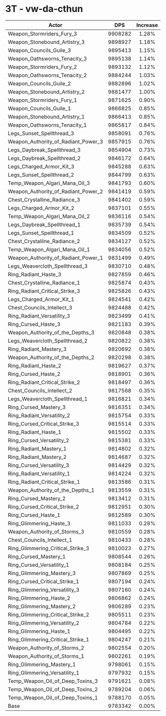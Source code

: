 # 3T - vw-da-cthun
| Actor | DPS | Increase |
|---|:---:|:---:|
|Weapon_Stormriders_Fury_3|9908282|1.28%|
|Weapon_Stonebound_Artistry_3|9898927|1.18%|
|Weapon_Councils_Guile_3|9895413|1.15%|
|Weapon_Oathsworns_Tenacity_3|9895138|1.14%|
|Weapon_Stormriders_Fury_2|9893132|1.12%|
|Weapon_Oathsworns_Tenacity_2|9884244|1.03%|
|Weapon_Councils_Guile_2|9882896|1.02%|
|Weapon_Stonebound_Artistry_2|9881477|1.00%|
|Weapon_Stormriders_Fury_1|9871625|0.90%|
|Weapon_Councils_Guile_1|9866825|0.85%|
|Weapon_Stonebound_Artistry_1|9866413|0.85%|
|Weapon_Oathsworns_Tenacity_1|9865817|0.84%|
|Legs_Sunset_Spellthread_3|9858091|0.76%|
|Weapon_Authority_of_Radiant_Power_3|9857915|0.76%|
|Legs_Daybreak_Spellthread_3|9854904|0.73%|
|Legs_Daybreak_Spellthread_2|9846172|0.64%|
|Legs_Charged_Armor_Kit_3|9845288|0.63%|
|Legs_Sunset_Spellthread_2|9844799|0.63%|
|Temp_Weapon_Algari_Mana_Oil_3|9841793|0.60%|
|Weapon_Authority_of_Radiant_Power_2|9841419|0.59%|
|Chest_Crystalline_Radiance_3|9841402|0.59%|
|Legs_Charged_Armor_Kit_2|9837101|0.55%|
|Temp_Weapon_Algari_Mana_Oil_2|9836116|0.54%|
|Legs_Daybreak_Spellthread_1|9835739|0.54%|
|Legs_Sunset_Spellthread_1|9834509|0.52%|
|Chest_Crystalline_Radiance_2|9834127|0.52%|
|Temp_Weapon_Algari_Mana_Oil_1|9834056|0.52%|
|Weapon_Authority_of_Radiant_Power_1|9831499|0.49%|
|Legs_Weavercloth_Spellthread_3|9830710|0.48%|
|Ring_Radiant_Haste_3|9827859|0.46%|
|Chest_Crystalline_Radiance_1|9825874|0.43%|
|Ring_Radiant_Critical_Strike_3|9825826|0.43%|
|Legs_Charged_Armor_Kit_1|9824541|0.42%|
|Chest_Councils_Intellect_3|9824488|0.42%|
|Ring_Radiant_Versatility_3|9823499|0.41%|
|Ring_Cursed_Haste_3|9821183|0.39%|
|Weapon_Authority_of_the_Depths_3|9820848|0.38%|
|Legs_Weavercloth_Spellthread_2|9820822|0.38%|
|Ring_Radiant_Mastery_3|9820692|0.38%|
|Weapon_Authority_of_the_Depths_2|9820298|0.38%|
|Ring_Radiant_Haste_2|9819627|0.37%|
|Ring_Cursed_Haste_2|9818901|0.36%|
|Ring_Radiant_Critical_Strike_2|9818497|0.36%|
|Chest_Councils_Intellect_2|9817568|0.35%|
|Legs_Weavercloth_Spellthread_1|9816821|0.34%|
|Ring_Cursed_Mastery_3|9816351|0.34%|
|Ring_Radiant_Versatility_2|9815754|0.33%|
|Ring_Cursed_Critical_Strike_3|9815514|0.33%|
|Ring_Radiant_Haste_1|9815502|0.33%|
|Ring_Cursed_Versatility_2|9815381|0.33%|
|Ring_Radiant_Mastery_1|9814802|0.32%|
|Ring_Radiant_Mastery_2|9814687|0.32%|
|Ring_Cursed_Versatility_3|9814429|0.32%|
|Ring_Radiant_Versatility_1|9814224|0.32%|
|Ring_Radiant_Critical_Strike_1|9813586|0.31%|
|Weapon_Authority_of_the_Depths_1|9813559|0.31%|
|Ring_Cursed_Mastery_2|9813412|0.31%|
|Ring_Cursed_Critical_Strike_2|9812951|0.30%|
|Ring_Cursed_Haste_1|9812589|0.30%|
|Ring_Glimmering_Haste_3|9811033|0.28%|
|Weapon_Authority_of_Storms_3|9810559|0.28%|
|Chest_Councils_Intellect_1|9810433|0.28%|
|Ring_Glimmering_Critical_Strike_3|9810023|0.27%|
|Ring_Cursed_Mastery_1|9808544|0.26%|
|Ring_Cursed_Versatility_1|9808184|0.25%|
|Ring_Glimmering_Mastery_3|9807869|0.25%|
|Ring_Cursed_Critical_Strike_1|9807194|0.24%|
|Ring_Glimmering_Versatility_3|9807160|0.24%|
|Ring_Glimmering_Haste_2|9806862|0.24%|
|Ring_Glimmering_Mastery_2|9806289|0.23%|
|Ring_Glimmering_Critical_Strike_2|9805511|0.23%|
|Ring_Glimmering_Versatility_2|9804784|0.22%|
|Ring_Glimmering_Haste_1|9804495|0.22%|
|Ring_Glimmering_Critical_Strike_1|9804247|0.21%|
|Weapon_Authority_of_Storms_2|9802554|0.20%|
|Weapon_Authority_of_Storms_1|9802261|0.19%|
|Ring_Glimmering_Mastery_1|9798061|0.15%|
|Ring_Glimmering_Versatility_1|9797932|0.15%|
|Temp_Weapon_Oil_of_Deep_Toxins_3|9791621|0.08%|
|Temp_Weapon_Oil_of_Deep_Toxins_2|9789204|0.06%|
|Temp_Weapon_Oil_of_Deep_Toxins_1|9788170|0.05%|
|Base|9783342|0.00%|
